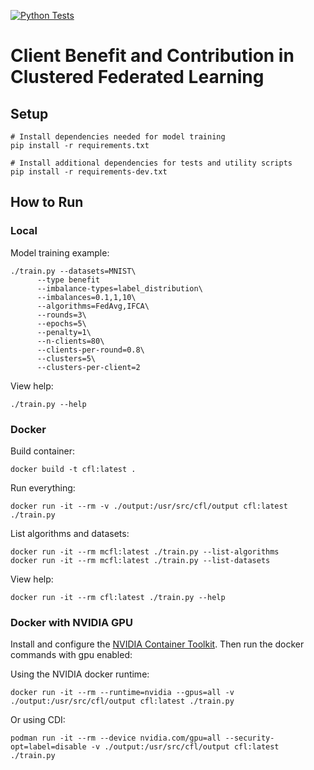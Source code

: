 [![Python Tests](https://github.com/lmeinhold/client-benefit-contribution-cfl/actions/workflows/python-test.yaml/badge.svg)](https://github.com/lmeinhold/client-benefit-contribution-cfl/actions/workflows/python-test.yaml)

# Client Benefit and Contribution in Clustered Federated Learning
## Setup
```shell
# Install dependencies needed for model training 
pip install -r requirements.txt

# Install additional dependencies for tests and utility scripts
pip install -r requirements-dev.txt
```

## How to Run
### Local
Model training example:
```shell
./train.py --datasets=MNIST\
      --type benefit
      --imbalance-types=label_distribution\
      --imbalances=0.1,1,10\
      --algorithms=FedAvg,IFCA\
      --rounds=3\
      --epochs=5\
      --penalty=1\
      --n-clients=80\
      --clients-per-round=0.8\
      --clusters=5\
      --clusters-per-client=2
```

View help:
```shell
./train.py --help
```

### Docker
Build container:
```shell
docker build -t cfl:latest .
```

Run everything:
```shell
docker run -it --rm -v ./output:/usr/src/cfl/output cfl:latest ./train.py
```

List algorithms and datasets:
```shell
docker run -it --rm mcfl:latest ./train.py --list-algorithms
docker run -it --rm mcfl:latest ./train.py --list-datasets
```

View help:
```shell
docker run -it --rm cfl:latest ./train.py --help
```

### Docker with NVIDIA GPU
Install and configure the [NVIDIA Container Toolkit](https://docs.nvidia.com/datacenter/cloud-native/container-toolkit/latest/install-guide.html).
Then run the docker commands with gpu enabled:

Using the NVIDIA docker runtime:
```shell
docker run -it --rm --runtime=nvidia --gpus=all -v ./output:/usr/src/cfl/output cfl:latest ./train.py
```

Or using CDI:
```shell
podman run -it --rm --device nvidia.com/gpu=all --security-opt=label=disable -v ./output:/usr/src/cfl/output cfl:latest ./train.py
```